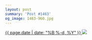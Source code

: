 ```yaml
---
layout: post
summary: 'Post #1463'
og_image: 1463-960.jpg
---
```


<p>
 <time>
  <a href="/1463">
   {{ page.date | date: "%B %-d, %Y" }}
  </a>
 </time>
 <a href="/1463">
  <img data-taken="8/25/2021" sizes="(min-width: 700px) 50vw, calc(100vw - 2rem)" src="{{ site.assets_url }}/1463-480.jpg" srcset="{{ site.assets_url }}/1463-240.jpg 240w, {{ site.assets_url }}/1463-480.jpg 480w, {{ site.assets_url }}/1463-720.jpg 720w, {{ site.assets_url }}/1463-960.jpg 960w"/>
 </a>
</p>
